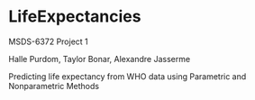 # LifeExpectancies

MSDS-6372 Project 1

Halle Purdom, Taylor Bonar, Alexandre Jasserme

Predicting life expectancy from WHO data using Parametric and Nonparametric Methods
